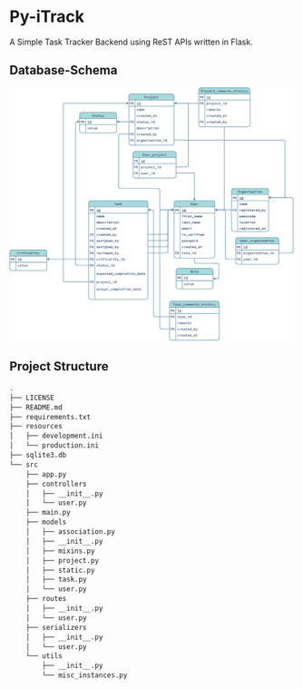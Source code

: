 # Py-iTrack
A Simple Task Tracker Backend using ReST APIs written in Flask.

## Database-Schema
![iTrack-Schema](./miscellaneous_stuff/iTrackER.jpg)

## Project Structure
```bash
.
├── LICENSE
├── README.md
├── requirements.txt
├── resources
│   ├── development.ini
│   └── production.ini
├── sqlite3.db
└── src
    ├── app.py
    ├── controllers
    │   ├── __init__.py
    │   └── user.py
    ├── main.py
    ├── models
    │   ├── association.py
    │   ├── __init__.py
    │   ├── mixins.py
    │   ├── project.py
    │   ├── static.py
    │   ├── task.py
    │   └── user.py
    ├── routes
    │   ├── __init__.py
    │   └── user.py
    ├── serializers
    │   ├── __init__.py
    │   └── user.py
    └── utils
        ├── __init__.py
        └── misc_instances.py
```
